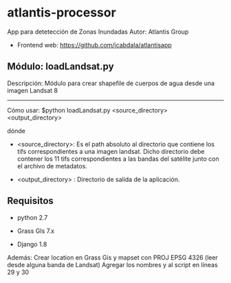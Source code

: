 

# atlantis-processor
App para detetección de Zonas Inundadas 
Autor: Atlantis Group

- Frontend web: https://github.com/jcabdala/atlantisapp

Módulo: loadLandsat.py
----------------------------

Descripción: Módulo para crear shapefile de cuerpos de agua desde una imagen Landsat 8

----------------------------
Cómo usar: $python loadLandsat.py <source_directory> <output_directory>

dónde 

- <source_directory>: Es el path absoluto al directorio que contiene los tifs correspondientes a una imagen landsat.
Dicho directorio debe contener los 11 tifs correspondientes a las bandas del satélite junto con el archivo de metadatos.

- <output_directory> : Directorio de salida de la aplicación.


## Requisitos

- python 2.7

- Grass GIs 7.x

- Django 1.8

Además: Crear location <loc> en Grass Gis y mapset <map> con PROJ EPSG 4326 (leer desde alguna banda de Landsat)
		Agregar los nombres <loc> y <map> al script en líneas 29 y 30
